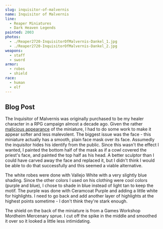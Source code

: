 ```yaml
---
slug: inquisitor-of-malvernis
name: Inquisitor of Malvernis
line:
  - Reaper Miniatures
  - Dark Heaven Legends
painted: 2003
photos:
  - ./Reaper2720-InquisitorOfMalvernis-Dankel_1.jpg
  - ./Reaper2720-InquisitorOfMalvernis-Dankel_2.jpg
weapons:
  - staff
  - sword
armor:
  - robes
  - shield
race:
  - human
  - elf
---
```


## Blog Post

The Inquisitor of Malvernis was originally purchased to be my healer character in a RPG campaign almost a decade ago. Given the rather [malicious appearance](http://www.reapermini.com/Miniatures/malvernis/latest/02720) of the miniature, I had to do some work to make it appear softer and less malevolent. The biggest issue was the face - this miniature actually has a smooth, plain face mask over its face. Assumedly the inquisitor hides his identify from the public. Since this wasn't the effect I wanted, I painted the bottom half of the mask as if a cowl covered the priest's face, and painted the top half as his head. A better sculptor than I could have carved away the face and replaced it, but I didn't think I would be able to do that successfully and this seemed a viable alternative.

The white robes were done with Vallejo White with a very slightly blue shading. Since the other colors I used on his clothing were cool colors (purple and blue), I chose to shade in blue instead of light tan to keep the motif. The purple was done with Ceramcoat Purple and adding a little white for highlights. I need to go back and add another layer of highlights at the highest points sometime - I don't think they're stark enough.

The shield on the back of the miniature is from a Games Workshop Mordheim Mercenary sprue. I cut off the spike in the middle and smoothed it over so it looked a little less intimidating.
